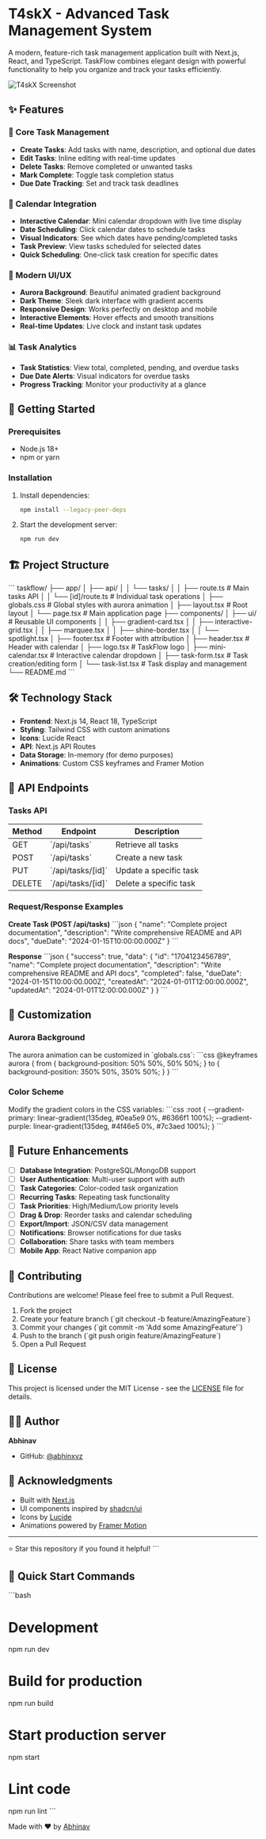 # T4skX - Advanced Task Management System

A modern, feature-rich task management application built with Next.js, React, and TypeScript. TaskFlow combines elegant design with powerful functionality to help you organize and track your tasks efficiently.

![T4skX Screenshot](https://via.placeholder.com/800x400/000000/FFFFFF?text=TaskFlow+Screenshot)

## ✨ Features

### 🎯 Core Task Management
- **Create Tasks**: Add tasks with name, description, and optional due dates
- **Edit Tasks**: Inline editing with real-time updates
- **Delete Tasks**: Remove completed or unwanted tasks
- **Mark Complete**: Toggle task completion status
- **Due Date Tracking**: Set and track task deadlines

### 📅 Calendar Integration
- **Interactive Calendar**: Mini calendar dropdown with live time display
- **Date Scheduling**: Click calendar dates to schedule tasks
- **Visual Indicators**: See which dates have pending/completed tasks
- **Task Preview**: View tasks scheduled for selected dates
- **Quick Scheduling**: One-click task creation for specific dates

### 🎨 Modern UI/UX
- **Aurora Background**: Beautiful animated gradient background
- **Dark Theme**: Sleek dark interface with gradient accents
- **Responsive Design**: Works perfectly on desktop and mobile
- **Interactive Elements**: Hover effects and smooth transitions
- **Real-time Updates**: Live clock and instant task updates

### 📊 Task Analytics
- **Task Statistics**: View total, completed, pending, and overdue tasks
- **Due Date Alerts**: Visual indicators for overdue tasks
- **Progress Tracking**: Monitor your productivity at a glance

## 🚀 Getting Started

### Prerequisites
- Node.js 18+ 
- npm or yarn

### Installation

1. Install dependencies:
   ```bash
   npm install --legacy-peer-deps
   ```

2. Start the development server:
   ```bash
   npm run dev
   ```

## 🏗️ Project Structure

\`\`\`
taskflow/
├── app/
│   ├── api/
│   │   └── tasks/
│   │       ├── route.ts          # Main tasks API
│   │       └── [id]/route.ts     # Individual task operations
│   ├── globals.css               # Global styles with aurora animation
│   ├── layout.tsx                # Root layout
│   └── page.tsx                  # Main application page
├── components/
│   ├── ui/                       # Reusable UI components
│   │   ├── gradient-card.tsx
│   │   ├── interactive-grid.tsx
│   │   ├── marquee.tsx
│   │   ├── shine-border.tsx
│   │   └── spotlight.tsx
│   ├── footer.tsx                # Footer with attribution
│   ├── header.tsx                # Header with calendar
│   ├── logo.tsx                  # TaskFlow logo
│   ├── mini-calendar.tsx         # Interactive calendar dropdown
│   ├── task-form.tsx             # Task creation/editing form
│   └── task-list.tsx             # Task display and management
└── README.md
\`\`\`

## 🛠️ Technology Stack

- **Frontend**: Next.js 14, React 18, TypeScript
- **Styling**: Tailwind CSS with custom animations
- **Icons**: Lucide React
- **API**: Next.js API Routes
- **Data Storage**: In-memory (for demo purposes)
- **Animations**: Custom CSS keyframes and Framer Motion

## 📡 API Endpoints

### Tasks API

| Method | Endpoint | Description |
|--------|----------|-------------|
| GET | \`/api/tasks\` | Retrieve all tasks |
| POST | \`/api/tasks\` | Create a new task |
| PUT | \`/api/tasks/[id]\` | Update a specific task |
| DELETE | \`/api/tasks/[id]\` | Delete a specific task |

### Request/Response Examples

**Create Task (POST /api/tasks)**
\`\`\`json
{
  "name": "Complete project documentation",
  "description": "Write comprehensive README and API docs",
  "dueDate": "2024-01-15T10:00:00.000Z"
}
\`\`\`

**Response**
\`\`\`json
{
  "success": true,
  "data": {
    "id": "1704123456789",
    "name": "Complete project documentation",
    "description": "Write comprehensive README and API docs",
    "completed": false,
    "dueDate": "2024-01-15T10:00:00.000Z",
    "createdAt": "2024-01-01T12:00:00.000Z",
    "updatedAt": "2024-01-01T12:00:00.000Z"
  }
}
\`\`\`

## 🎨 Customization

### Aurora Background
The aurora animation can be customized in \`globals.css\`:
\`\`\`css
@keyframes aurora {
  from {
    background-position: 50% 50%, 50% 50%;
  }
  to {
    background-position: 350% 50%, 350% 50%;
  }
}
\`\`\`

### Color Scheme
Modify the gradient colors in the CSS variables:
\`\`\`css
:root {
  --gradient-primary: linear-gradient(135deg, #0ea5e9 0%, #6366f1 100%);
  --gradient-purple: linear-gradient(135deg, #4f46e5 0%, #7c3aed 100%);
}
\`\`\`

## 🔮 Future Enhancements

- [ ] **Database Integration**: PostgreSQL/MongoDB support
- [ ] **User Authentication**: Multi-user support with auth
- [ ] **Task Categories**: Color-coded task organization
- [ ] **Recurring Tasks**: Repeating task functionality
- [ ] **Task Priorities**: High/Medium/Low priority levels
- [ ] **Drag & Drop**: Reorder tasks and calendar scheduling
- [ ] **Export/Import**: JSON/CSV data management
- [ ] **Notifications**: Browser notifications for due tasks
- [ ] **Collaboration**: Share tasks with team members
- [ ] **Mobile App**: React Native companion app

## 🤝 Contributing

Contributions are welcome! Please feel free to submit a Pull Request.

1. Fork the project
2. Create your feature branch (\`git checkout -b feature/AmazingFeature\`)
3. Commit your changes (\`git commit -m 'Add some AmazingFeature'\`)
4. Push to the branch (\`git push origin feature/AmazingFeature\`)
5. Open a Pull Request

## 📄 License

This project is licensed under the MIT License - see the [LICENSE](LICENSE) file for details.

## 👨‍💻 Author

**Abhinav**
- GitHub: [@abhinxvz](https://github.com/abhinxvz)

## 🙏 Acknowledgments

- Built with [Next.js](https://nextjs.org/)
- UI components inspired by [shadcn/ui](https://ui.shadcn.com/)
- Icons by [Lucide](https://lucide.dev/)
- Animations powered by [Framer Motion](https://www.framer.com/motion/)

---

⭐ Star this repository if you found it helpful!
\`\`\`

## 🚀 Quick Start Commands

\`\`\`bash
# Development
npm run dev

# Build for production
npm run build

# Start production server
npm start

# Lint code
npm run lint
\`\`\`

Made with ❤️ by [Abhinav](https://github.com/abhinxvz)
